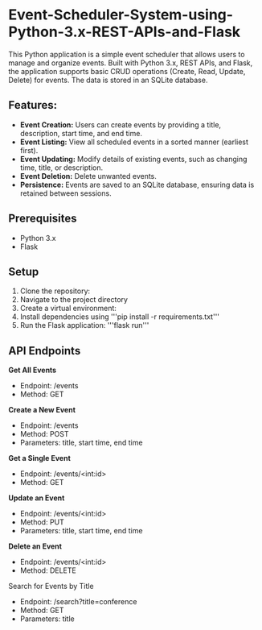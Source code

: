 # Event-Scheduler-System-using-Python-3.x-REST-APIs-and-Flask

This Python application is a simple event scheduler that allows users to manage and organize events. Built with Python 3.x, REST APIs, and Flask, the application supports basic CRUD operations (Create, Read, Update, Delete) for events. The data is stored in an SQLite database.

## Features:

* **Event Creation:** Users can create events by providing a title, description, start time, and end time.
* **Event Listing:** View all scheduled events in a sorted manner (earliest first).
* **Event Updating:** Modify details of existing events, such as changing time, title, or description.
* **Event Deletion:** Delete unwanted events.
* **Persistence:** Events are saved to an SQLite database, ensuring data is retained between sessions.

## Prerequisites
- Python 3.x
- Flask

## Setup

1. Clone the repository:
2. Navigate to the project directory
3. Create a virtual environment: 
4. Install dependencies using '''pip install -r requirements.txt'''
5. Run the Flask application: '''flask run'''

## API Endpoints
**Get All Events**
* Endpoint: /events
* Method: GET

**Create a New Event**
* Endpoint: /events
* Method: POST
* Parameters: title, start time, end time

**Get a Single Event**
* Endpoint: /events/&lt;int:id&gt;
* Method: GET

**Update an Event**
* Endpoint: /events/&lt;int:id&gt;
* Method: PUT
* Parameters: title, start time, end time

**Delete an Event**
* Endpoint: /events/&lt;int:id&gt;
* Method: DELETE

Search for Events by Title
* Endpoint: /search?title=conference
* Method: GET
* Parameters: title
